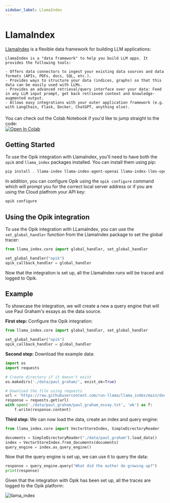 ```yaml
---
sidebar_label: LlamaIndex
---
```


# LlamaIndex

[LlamaIndex](https://github.com/run-llama/llama_index) is a flexible data framework for building LLM applications:

    LlamaIndex is a "data framework" to help you build LLM apps. It provides the following tools:

    - Offers data connectors to ingest your existing data sources and data formats (APIs, PDFs, docs, SQL, etc.).
    - Provides ways to structure your data (indices, graphs) so that this data can be easily used with LLMs.
    - Provides an advanced retrieval/query interface over your data: Feed in any LLM input prompt, get back retrieved context and knowledge-augmented output.
    - Allows easy integrations with your outer application framework (e.g. with LangChain, Flask, Docker, ChatGPT, anything else).

<div style="display: flex; align-items: center; flex-wrap: wrap; margin: 20px 0;">
  <span style="margin-right: 10px;">You can check out the Colab Notebook if you'd like to jump straight to the code:</span>
  <a href="https://colab.research.google.com/github/comet-ml/opik/blob/main/apps/opik-documentation/documentation/docs/cookbook/llama-index.ipynb" target="_blank" rel="noopener noreferrer">
    <img src="https://colab.research.google.com/assets/colab-badge.svg" alt="Open In Colab" style="vertical-align: middle;"/>
  </a>
</div>

## Getting Started

To use the Opik integration with LlamaIndex, you'll need to have both the `opik` and `llama_index` packages installed. You can install them using pip:

```bash
pip install . llama-index llama-index-agent-openai llama-index-llms-openai
```

In addition, you can configure Opik using the `opik configure` command which will prompt you for the correct local server address or if you are using the Cloud platfrom your API key:

```bash
opik configure
```

## Using the Opik integration

To use the Opik integration with LLamaIndex, you can use the `set_global_handler` function from the LlamaIndex package to set the global tracer:

```python
from llama_index.core import global_handler, set_global_handler

set_global_handler("opik")
opik_callback_handler = global_handler
```

Now that the integration is set up, all the LlamaIndex runs will be traced and logged to Opik.

## Example

To showcase the integration, we will create a new a query engine that will use Paul Graham's essays as the data source.

**First step:**
Configure the Opik integration:

```python
from llama_index.core import global_handler, set_global_handler

set_global_handler("opik")
opik_callback_handler = global_handler
```

**Second step:**
Download the example data:

```python
import os
import requests

# Create directory if it doesn't exist
os.makedirs('./data/paul_graham/', exist_ok=True)

# Download the file using requests
url = 'https://raw.githubusercontent.com/run-llama/llama_index/main/docs/docs/examples/data/paul_graham/paul_graham_essay.txt'
response = requests.get(url)
with open('./data/paul_graham/paul_graham_essay.txt', 'wb') as f:
    f.write(response.content)
```

**Third step:**
We can now load the data, create an index and query engine:

```python
from llama_index.core import VectorStoreIndex, SimpleDirectoryReader

documents = SimpleDirectoryReader("./data/paul_graham").load_data()
index = VectorStoreIndex.from_documents(documents)
query_engine = index.as_query_engine()
```

Now that the query engine is set up, we can use it to query the data:

```python
response = query_engine.query("What did the author do growing up?")
print(response)
```

Given that the integration with Opik has been set up, all the traces are logged to the Opik platform:

![llama_index](/img/tracing/llama_index_integration.png)

